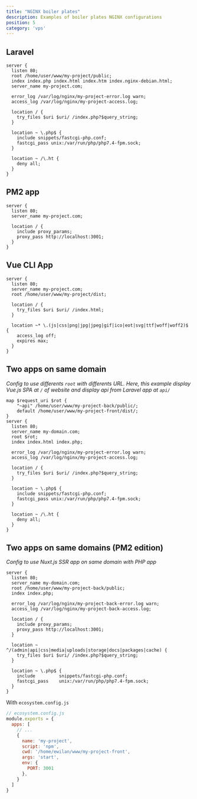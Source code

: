 ```yaml
---
title: "NGINX boiler plates"
description: Examples of boiler plates NGINX configurations
position: 5
category: 'vps'
---
```


## Laravel

```nginx
server {
  listen 80;
  root /home/user/www/my-project/public;
  index index.php index.html index.htm index.nginx-debian.html;
  server_name my-project.com;

  error_log /var/log/nginx/my-project-error.log warn;
  access_log /var/log/nginx/my-project-access.log;

  location / {
    try_files $uri $uri/ /index.php?$query_string;
  }

  location ~ \.php$ {
    include snippets/fastcgi-php.conf;
    fastcgi_pass unix:/var/run/php/php7.4-fpm.sock;
  }

  location ~ /\.ht {
    deny all;
  }
}
```

## PM2 app

```nginx
server {
  listen 80;
  server_name my-project.com;

  location / {
    include proxy_params;
    proxy_pass http://localhost:3001;
  }
}
```

## Vue CLI App

```nginx
server {
  listen 80;
  server_name my-project.com;
  root /home/user/www/my-project/dist;

  location / {
    try_files $uri $uri/ /index.html;
  }

  location ~* \.(js|css|png|jpg|jpeg|gif|ico|eot|svg|ttf|woff|woff2)$ {
    access_log off;
    expires max;
  }
}
```

## Two apps on same domain

*Config to use differents `root` with differents URL. Here, this example display Vue.js SPA at `/` of website and display api from Laravel app at `api/`*

```nginx
map $request_uri $rot {
    "~api" /home/user/www/my-project-back/public/;
    default /home/user/www/my-project-front/dist/;
}
server {
  listen 80;
  server_name my-domain.com;
  root $rot;
  index index.html index.php;

  error_log /var/log/nginx/my-project-error.log warn;
  access_log /var/log/nginx/my-project-access.log;

  location / {
    try_files $uri $uri/ /index.php?$query_string;
  }

  location ~ \.php$ {
    include snippets/fastcgi-php.conf;
    fastcgi_pass unix:/var/run/php/php7.4-fpm.sock;
  }

  location ~ /\.ht {
    deny all;
  }
}
```

## Two apps on same domains (PM2 edition)

*Config to use Nuxt.js SSR app on same domain with PHP app*

```nginx
server {
  listen 80;
  server_name my-domain.com;
  root /home/user/www/my-project-back/public;
  index index.php;

  error_log /var/log/nginx/my-project-back-error.log warn;
  access_log /var/log/nginx/my-project-back-access.log;

  location / {
    include proxy_params;
    proxy_pass http://localhost:3001;
  }

  location ~ ^/(admin|api|css|media|uploads|storage|docs|packages|cache) {
    try_files $uri $uri/ /index.php?$query_string;
  }

  location ~ \.php$ {
    include         snippets/fastcgi-php.conf;
    fastcgi_pass    unix:/var/run/php/php7.4-fpm.sock;
  }
}
```

With `ecosystem.config.js`

```js
// ecosystem.config.js
module.exports = {
  apps: [
    // ...
    {
      name: 'my-project',
      script: 'npm',
      cwd: '/home/ewilan/www/my-project-front',
      args: 'start',
      env: {
        PORT: 3001
      },
    }
  ]
}
```
